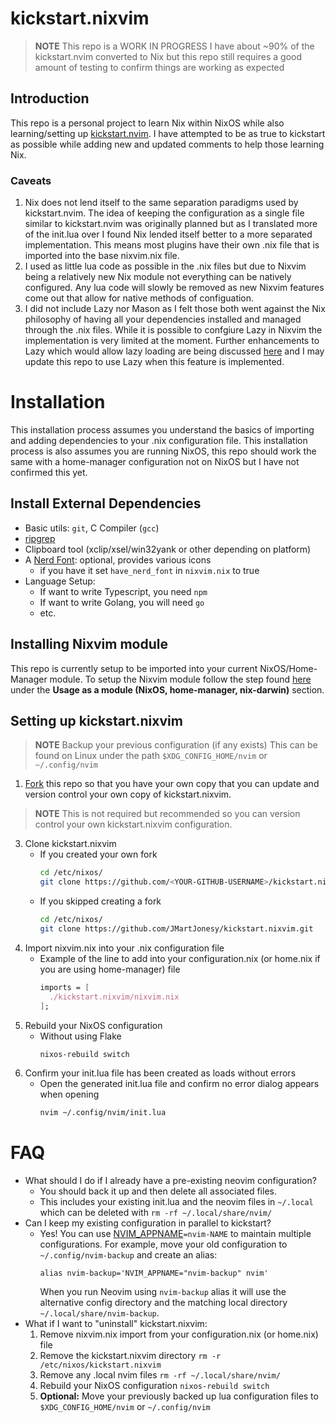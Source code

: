 # kickstart.nixvim

>**NOTE**
> This repo is a WORK IN PROGRESS
> I have about ~90% of the kickstart.nvim converted to Nix
> but this repo still requires a good amount of testing to confirm things are working as expected

## Introduction

This repo is a personal project to learn Nix within NixOS while also learning/setting up [kickstart.nvim](https://github.com/nvim-lua/kickstart.nvim).
I have attempted to be as true to kickstart as possible while adding new and updated comments to help those learning Nix.

### Caveats

1. Nix does not lend itself to the same separation paradigms used by kickstart.nvim. The idea of keeping the configuration as a single file
similar to kickstart.nvim was originally planned but as I translated more of the init.lua over I found Nix lended itself better to a more
separated implementation. This means most plugins have their own .nix file that is imported into the base nixvim.nix file.
2. I used as little lua code as possible in the .nix files but due to Nixvim being a relatively new Nix module not everything can be natively configured. Any lua code will slowly be removed as new Nixvim features come out that allow for native methods of configuation.
3. I did not include Lazy nor Mason as I felt those both went against the Nix philosophy of having all your dependencies installed and managed through the .nix files. While it is possible to confgiure Lazy in Nixvim the implementation is very limited at the moment. Further enhancements to Lazy which would allow lazy loading are being discussed [here](https://github.com/nix-community/nixvim/issues/421) and I may update this repo to use Lazy when this feature is implemented.

# Installation

This installation process assumes you understand the basics of importing and adding dependencies to your .nix configuration file.
This installation process is also assumes you are running NixOS, this repo should work the same with a home-manager configuration not on NixOS but
I have not confirmed this yet.

## Install External Dependencies

- Basic utils: `git`, C Compiler (`gcc`)
- [ripgrep](https://github.com/BurntSushi/ripgrep#installation)
- Clipboard tool (xclip/xsel/win32yank or other depending on platform)
- A [Nerd Font](https://www.nerdfonts.com/): optional, provides various icons
  - if you have it set `have_nerd_font` in `nixvim.nix` to true
- Language Setup:
  - If want to write Typescript, you need `npm`
  - If want to write Golang, you will need `go`
  - etc.

## Installing Nixvim module

This repo is currently setup to be imported into your current NixOS/Home-Manager module. 
To setup the Nixvim module follow the step found [here](https://nix-community.github.io/nixvim/user-guide/install.html) under the **Usage as a module (NixOS, home-manager, nix-darwin)** section.

## Setting up kickstart.nixvim

>**NOTE**
> Backup your previous configuration (if any exists)
> This can be found on Linux under the path `$XDG_CONFIG_HOME/nvim` or `~/.config/nvim`

1. [Fork](https://docs.github.com/en/get-started/quickstart/fork-a-repo) this repo
so that you have your own copy that you can update and version control your own copy of kickstart.nixvim.
>**NOTE**
> This is not required but recommended so you can version control your own kickstart.nixvim configuration.
3. Clone kickstart.nixvim
    * If you created your own fork
      ```sh
      cd /etc/nixos/
      git clone https://github.com/<YOUR-GITHUB-USERNAME>/kickstart.nixvim.git
      ```
    * If you skipped creating a fork
      ```sh
      cd /etc/nixos/
      git clone https://github.com/JMartJonesy/kickstart.nixvim.git
      ```
4. Import nixvim.nix into your .nix configuration file
    * Example of the line to add into your configuration.nix (or home.nix if you are using home-manager) file
      ```nix
      imports = [
        ./kickstart.nixvim/nixvim.nix
      ];
      ```
5. Rebuild your NixOS configuration
   * Without using Flake
     ```sh
     nixos-rebuild switch
     ```
6. Confirm your init.lua file has been created as loads without errors
   * Open the generated init.lua file and confirm no error dialog appears when opening
     ```sh
     nvim ~/.config/nvim/init.lua
     ``` 

# FAQ

* What should I do if I already have a pre-existing neovim configuration?
  * You should back it up and then delete all associated files.
  * This includes your existing init.lua and the neovim files in `~/.local`
    which can be deleted with `rm -rf ~/.local/share/nvim/`
* Can I keep my existing configuration in parallel to kickstart?
  * Yes! You can use [NVIM_APPNAME](https://neovim.io/doc/user/starting.html#%24NVIM_APPNAME)`=nvim-NAME`
    to maintain multiple configurations. For example, move your old configuration to
    `~/.config/nvim-backup` and create an alias:
    ```
    alias nvim-backup='NVIM_APPNAME="nvim-backup" nvim'
    ```
    When you run Neovim using `nvim-backup` alias it will use the alternative
    config directory and the matching local directory
    `~/.local/share/nvim-backup`.
* What if I want to "uninstall" kickstart.nixvim:
   1. Remove nixvim.nix import from your configuration.nix (or home.nix) file
   2. Remove the kickstart.nixvim directory `rm -r /etc/nixos/kickstart.nixvim`
   3. Remove any .local nvim files `rm -rf ~/.local/share/nvim/`
   4. Rebuild your NixOS configuration `nixos-rebuild switch`
   5. **Optional:** Move your previously backed up lua configuration files to `$XDG_CONFIG_HOME/nvim` or `~/.config/nvim`
